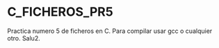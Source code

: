 # C_FICHEROS_PR5
Practica numero 5 de ficheros en C. Para compilar usar gcc o cualquier otro. Salu2.
